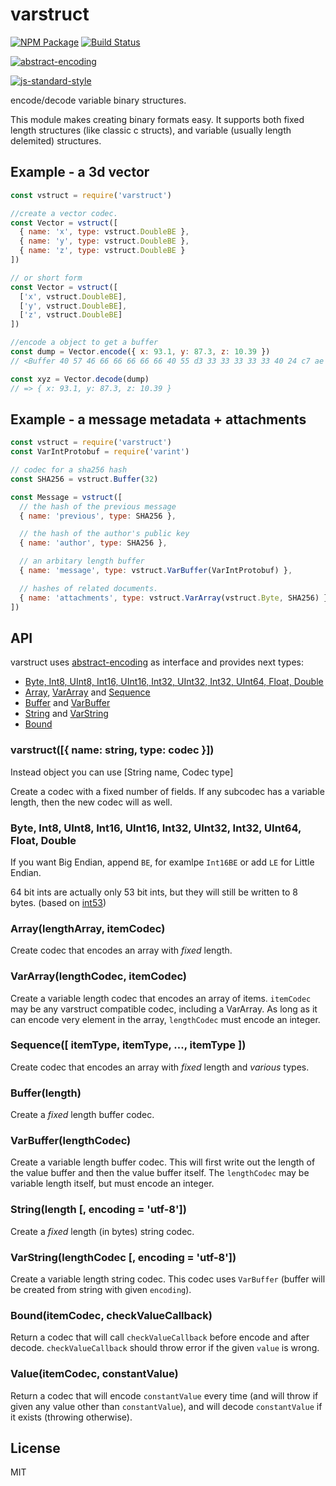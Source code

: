 # varstruct

[![NPM Package](https://img.shields.io/npm/v/varstruct.svg?style=flat-square)](https://www.npmjs.org/package/varstruct)
[![Build Status](https://img.shields.io/travis/varstruct/varstruct.svg?branch=master&style=flat-square)](https://travis-ci.org/varstruct/varstruct)

[![abstract-encoding](https://img.shields.io/badge/abstract--encoding-compliant-brightgreen.svg?style=flat-square)](https://github.com/mafintosh/abstract-encoding)

[![js-standard-style](https://cdn.rawgit.com/feross/standard/master/badge.svg)](https://github.com/feross/standard)

encode/decode variable binary structures.

This module makes creating binary formats easy. It supports both fixed length structures (like classic c structs), and variable (usually length delemited) structures.

## Example - a 3d vector

```js
const vstruct = require('varstruct')

//create a vector codec.
const Vector = vstruct([
  { name: 'x', type: vstruct.DoubleBE },
  { name: 'y', type: vstruct.DoubleBE },
  { name: 'z', type: vstruct.DoubleBE }
])

// or short form
const Vector = vstruct([
  ['x', vstruct.DoubleBE],
  ['y', vstruct.DoubleBE],
  ['z', vstruct.DoubleBE]
])

//encode a object to get a buffer
const dump = Vector.encode({ x: 93.1, y: 87.3, z: 10.39 })
// <Buffer 40 57 46 66 66 66 66 66 40 55 d3 33 33 33 33 33 40 24 c7 ae 14 7a e1 48>

const xyz = Vector.decode(dump)
// => { x: 93.1, y: 87.3, z: 10.39 }
```

## Example - a message metadata + attachments

```js
const vstruct = require('varstruct')
const VarIntProtobuf = require('varint')

// codec for a sha256 hash
const SHA256 = vstruct.Buffer(32)

const Message = vstruct([
  // the hash of the previous message
  { name: 'previous', type: SHA256 },

  // the hash of the author's public key
  { name: 'author', type: SHA256 },

  // an arbitary length buffer
  { name: 'message', type: vstruct.VarBuffer(VarIntProtobuf) },

  // hashes of related documents.
  { name: 'attachments', type: vstruct.VarArray(vstruct.Byte, SHA256) }
])
```

## API

varstruct uses [abstract-encoding](http://github.com/mafintosh/abstract-encoding) as interface and provides next types:
 * [Byte, Int8, UInt8, Int16, UInt16, Int32, UInt32, Int32, UInt64, Float, Double](#byte-int8-uint8-int16-uint16-int32-uint32-int32-uint64-float-double)
 * [Array](#arraylengtharray-itemcodec), [VarArray](#vararraylengthcodec-itemcodec) and [Sequence](#sequence-itemtype-itemtype--itemtype-)
 * [Buffer](#bufferlength) and [VarBuffer](#varbufferlengthcodec)
 * [String](#stringlength--encoding--utf-8) and [VarString](#varstringlengthcodec--encoding--utf-8)
 * [Bound](#bounditemcodec-checkvalue)

### varstruct([{ name: string, type: codec }])

Instead object you can use [String name, Codec type]

Create a codec with a fixed number of fields.
If any subcodec has a variable length, then the new codec will as well.

### Byte, Int8, UInt8, Int16, UInt16, Int32, UInt32, Int32, UInt64, Float, Double

If you want Big Endian, append `BE`, for examlpe `Int16BE` or add `LE` for Little Endian.

64 bit ints are actually only 53 bit ints, but they will still be written to 8 bytes. (based on [int53](https://github.com/dannycoates/int53))

### Array(lengthArray, itemCodec)

Create codec that encodes an array with *fixed* length.

### VarArray(lengthCodec, itemCodec)

Create a variable length codec that encodes an array of items. `itemCodec` may be any varstruct compatible codec, including a VarArray. As long as it can encode very element in the array, `lengthCodec` must encode an integer.

### Sequence([ itemType, itemType, ..., itemType ])

Create codec that encodes an array with *fixed* length and *various* types.

### Buffer(length)

Create a *fixed* length buffer codec.

### VarBuffer(lengthCodec)

Create a variable length buffer codec. This will first write out the length of the value buffer and then the value buffer itself. The `lengthCodec` may be variable length itself, but must encode an integer.

### String(length [, encoding = 'utf-8'])

Create a *fixed* length (in bytes) string codec.

### VarString(lengthCodec [, encoding = 'utf-8'])

Create a variable length string codec. This codec uses `VarBuffer` (buffer will be created from string with given `encoding`).

### Bound(itemCodec, checkValueCallback)

Return a codec that will call `checkValueCallback` before encode and after decode. `checkValueCallback` should throw error if the given `value` is wrong.

### Value(itemCodec, constantValue)

Return a codec that will encode `constantValue` every time (and will throw if given any value other than `constantValue`),  and will decode `constantValue` if it exists (throwing otherwise).

## License

MIT
